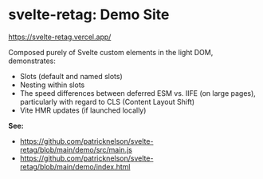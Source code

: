 # svelte-retag: Demo Site

https://svelte-retag.vercel.app/

Composed purely of Svelte custom elements in the light DOM, demonstrates:

* Slots (default and named slots)
* Nesting within slots
* The speed differences between deferred ESM vs. IIFE (on large pages), particularly with regard to CLS (Content Layout Shift)
* Vite HMR updates (if launched locally)

**See:**

* https://github.com/patricknelson/svelte-retag/blob/main/demo/src/main.js
* https://github.com/patricknelson/svelte-retag/blob/main/demo/index.html
